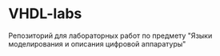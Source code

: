 # VHDL-labs
Репозиторий для лабораторных работ по предмету "Языки моделирования и описания цифровой аппаратуры"
